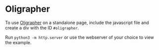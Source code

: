 # Oligrapher

To use [Oligrapher](https://github.com/public-accountability/oligrapher) on a standalone page, include the javascript file and create a div with the ID `#oligrapher`.

Run `python3 -m http.server` or use the webserver of your choice to view the example.
